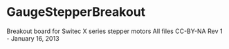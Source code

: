 GaugeStepperBreakout
====================

Breakout board for Switec X series stepper motors
All files CC-BY-NA
Rev 1 - January 16, 2013